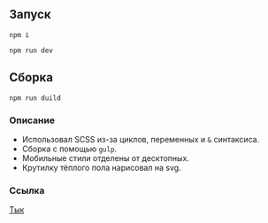 ## Запуск

```
npm i

npm run dev
```

## Сборка

```
npm run duild
```

### Описание

* Использовал SCSS из-за циклов, переменных и `&` синтаксиса.
* Сборка с помощью `gulp`.
* Мобильные стили отделены от десктопных.
* Крутилку тёплого пола нарисовал на svg.

### Ссылка

[Тык](https://hydrognomik.github.io/)
